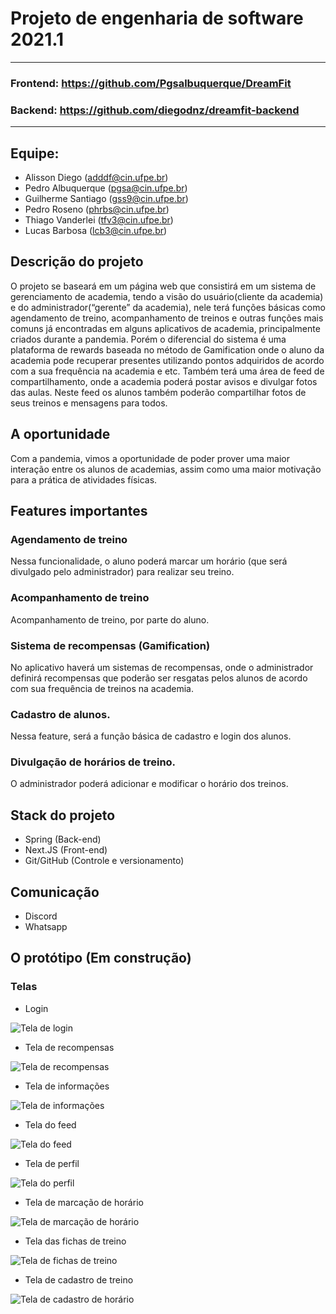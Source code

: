 # Projeto de engenharia de software 2021.1
-------
### Frontend: https://github.com/Pgsalbuquerque/DreamFit
### Backend: https://github.com/diegodnz/dreamfit-backend
-------
## Equipe:
- Alisson Diego (adddf@cin.ufpe.br)
- Pedro Albuquerque (pgsa@cin.ufpe.br)
- Guilherme Santiago (gss9@cin.ufpe.br)
- Pedro Roseno (phrbs@cin.ufpe.br)
- Thiago Vanderlei (tfv3@cin.ufpe.br)
- Lucas Barbosa (lcb3@cin.ufpe.br)

## Descrição do projeto

 O projeto se baseará em um página web que consistirá em um sistema de gerenciamento de academia, tendo a visão do usuário(cliente da academia) e do administrador(“gerente” da academia), nele terá funções básicas como agendamento de treino, acompanhamento de treinos e outras funções mais comuns já encontradas em alguns aplicativos de academia, principalmente criados durante a pandemia. Porém o diferencial do sistema é uma plataforma de rewards baseada no método de Gamification onde o aluno da academia pode recuperar presentes utilizando pontos adquiridos de acordo com a sua frequência na academia e etc. Também terá uma área de feed de compartilhamento, onde a academia poderá postar avisos e divulgar fotos das aulas. Neste feed os alunos também poderão compartilhar fotos de seus treinos e mensagens para todos.
 
## A oportunidade
 
 Com a pandemia, vimos a oportunidade de poder prover uma maior interação entre os alunos de academias, assim como uma maior motivação para a prática de atividades físicas.
 
## Features importantes

### Agendamento de treino
  Nessa funcionalidade, o aluno poderá marcar um horário (que será divulgado pelo administrador) para realizar seu treino.
### Acompanhamento de treino
  Acompanhamento de treino, por parte do aluno.
### Sistema de recompensas (Gamification)
  No aplicativo haverá um sistemas de recompensas, onde o administrador definirá recompensas que poderão ser resgatas pelos alunos de acordo com sua frequência de treinos na academia.
### Cadastro de alunos.
  Nessa feature, será a função básica de cadastro e login dos alunos.
### Divulgação de horários de treino.
  O administrador poderá adicionar e modificar o horário dos treinos.

## Stack do projeto

- Spring (Back-end)
- Next.JS (Front-end)
- Git/GitHub (Controle e versionamento)

## Comunicação

- Discord
- Whatsapp

## O protótipo (Em construção)

### Telas

- Login

![Tela de login](https://i.imgur.com/onHPhS2.png)



- Tela de recompensas

![Tela de recompensas](https://i.imgur.com/2BF2lYL.png)



- Tela de informações

![Tela de informações](https://i.imgur.com/4S7dGtr.png)



- Tela do feed

![Tela do feed](https://i.imgur.com/Q21Vxsh.png)


- Tela de perfil

![Tela do perfil](https://i.imgur.com/TcgpXa5.png)


- Tela de marcação de horário

![Tela de marcação de horário](https://i.imgur.com/eQd4zr6.png)


- Tela das fichas de treino

![Tela de fichas de treino](https://i.imgur.com/NAUxA3c.png)

- Tela de cadastro de treino

![Tela de cadastro de horário](https://i.imgur.com/K9jsWpp.png)





